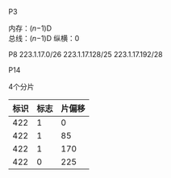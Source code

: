 P3

内存：(*n*−1)D     
 总线：(*n*−1)D 
 纵横：0

P8
223.1.17.0/26
 223.1.17.128/25
 223.1.17.192/28

P14

4个分片



| 标识 | 标志 | 片偏移 |
| ---- | ---- | ------ |
| 422  | 1    | 0      |
| 422  | 1    | 85     |
| 422  | 1    | 170    |
| 422  | 0    | 225    |